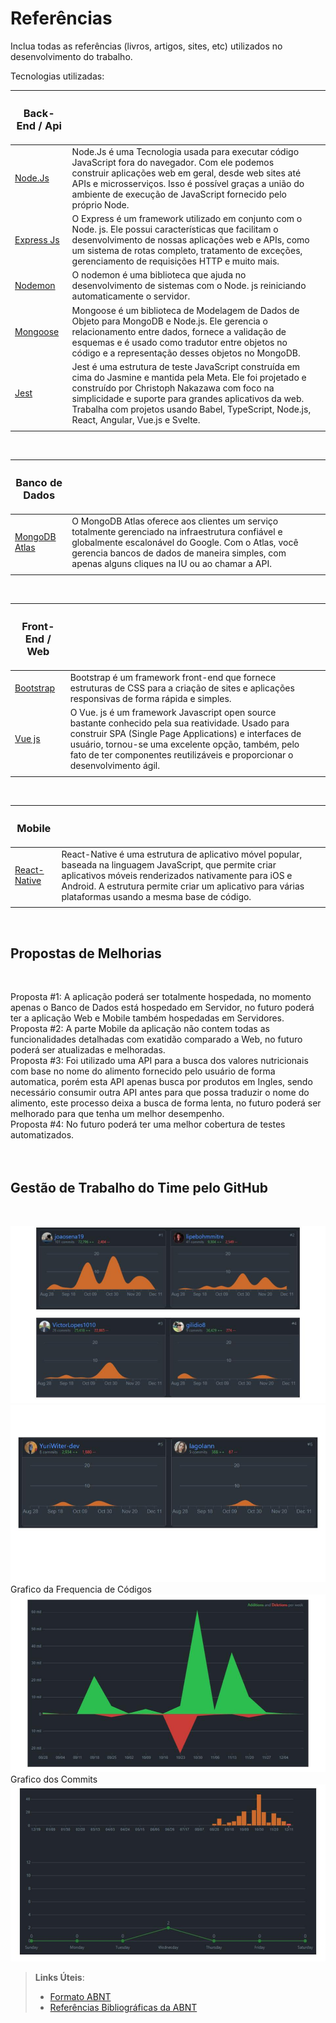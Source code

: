 # Referências

Inclua todas as referências (livros, artigos, sites, etc) utilizados no desenvolvimento do trabalho.

Tecnologias utilizadas:



|<h3>**Back-End / Api**</h3> |  ||
| ------------------------------------------------------- | -------------------| ---------|
|[Node.Js](https://nodejs.org/en/docs/)| Node.Js é uma Tecnologia usada para executar código JavaScript fora do navegador. Com ele podemos construir aplicações web em geral, desde web sites até APIs e microsserviços. Isso é possível graças a união do ambiente de execução de JavaScript fornecido pelo próprio Node. 
[Express Js](https://expressjs.com/pt-br/)| O Express é um framework utilizado em conjunto com o Node. js. Ele possui características que facilitam o desenvolvimento de nossas aplicações web e APIs, como um sistema de rotas completo, tratamento de exceções, gerenciamento de requisições HTTP e muito mais.
[Nodemon](https://nodemon.io/)| O nodemon é uma biblioteca que ajuda no desenvolvimento de sistemas com o Node. js reiniciando automaticamente o servidor.
[Mongoose](https://mongoosejs.com/)|  Mongoose é um biblioteca de Modelagem de Dados de Objeto para MongoDB e Node.js. Ele gerencia o relacionamento entre dados, fornece a validação de esquemas e é usado como tradutor entre objetos no código e a representação desses objetos no MongoDB.
[Jest](https://jestjs.io/pt-BR/)| Jest é uma estrutura de teste JavaScript construída em cima do Jasmine e mantida pela Meta. Ele foi projetado e construído por Christoph Nakazawa com foco na simplicidade e suporte para grandes aplicativos da web. Trabalha com projetos usando Babel, TypeScript, Node.js, React, Angular, Vue.js e Svelte.
| |  |  |
<br>


|<h3>**Banco de Dados**</h3> |  ||
| ------------------------------------------------------- | -------------------| ---------|
|[MongoDB Atlas](https://www.mongodb.com/atlas/database)| O MongoDB Atlas oferece aos clientes um serviço totalmente gerenciado na infraestrutura confiável e globalmente escalonável do Google. Com o Atlas, você gerencia bancos de dados de maneira simples, com apenas alguns cliques na IU ou ao chamar a API.
| |  |  |
<br>

|<h3>**Front-End / Web**</h3> |  ||
| ------------------------------------------------------- | -------------------| ---------|
|[Bootstrap](https://getbootstrap.com/)| Bootstrap é um framework front-end que fornece estruturas de CSS para a criação de sites e aplicações responsivas de forma rápida e simples.
[Vue js](https://vuejs.org/)| O Vue. js é um framework Javascript open source bastante conhecido pela sua reatividade. Usado para construir SPA (Single Page Applications) e interfaces de usuário, tornou-se uma excelente opção, também, pelo fato de ter componentes reutilizáveis e proporcionar o desenvolvimento ágil.
| |  |  |
<br>

|<h3>**Mobile**</h3> |  ||
| ------------------------------------------------------- | -------------------| ---------|
|[React-Native](https://reactnative.dev/)| React-Native é uma estrutura de aplicativo móvel popular, baseada na linguagem JavaScript, que permite criar aplicativos móveis renderizados nativamente para iOS e Android. A estrutura permite criar um aplicativo para várias plataformas usando a mesma base de código.
| |  |  |
<br>



## Propostas de Melhorias
<br>

Proposta #1: A aplicação poderá ser totalmente hospedada, no momento apenas o Banco de Dados está hospedado em Servidor, no futuro poderá ter a aplicação Web e Mobile também hospedadas em Servidores.
<br>
Proposta #2: A parte Mobile da aplicação não contem todas as funcionalidades detalhadas com exatidão comparado a Web, no futuro poderá ser atualizadas e melhoradas.
<br>
Proposta #3: Foi utilizado uma API para a busca dos valores nutricionais com base no nome do alimento fornecido pelo usuário de forma automatica, porém esta API apenas busca por produtos em Ingles, sendo necessário consumir outra API antes para que possa traduzir o nome do alimento, este processo deixa a busca de forma lenta, no futuro poderá ser melhorado para que tenha um melhor desempenho.
<br>
Proposta #4: No futuro poderá ter uma melhor cobertura de testes automatizados.
<br><br><br>


## Gestão de Trabalho do Time pelo GitHub
<br>

![Grafico 1](img/imagendGitGraph/GraficoGit1.jpg)
![Grafico 2](img/imagendGitGraph/GraficoGit2.jpg)<br>
Grafico da Frequencia de Códigos
![Grafico Frequencia de Códigos](img/imagendGitGraph/GraficoGitCodeFrequenc.jpg)<br>
Grafico dos Commits
![Grafico Git Commits](img/imagendGitGraph/GraficoGitCommits.jpg)



> **Links Úteis**:
> - [Formato ABNT](https://www.normastecnicas.com/abnt/trabalhos-academicos/referencias/)
> - [Referências Bibliográficas da ABNT](https://comunidade.rockcontent.com/referencia-bibliografica-abnt/)
